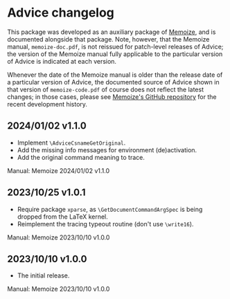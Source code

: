 # Advice changelog

This package was developed as an auxiliary package of
[Memoize](https://ctan.org/pkg/memoize), and is documented alongside that
package.  Note, however, that the Memoize manual, `memoize-doc.pdf`, is not
reissued for patch-level releases of Advice; the version of the Memoize manual
fully applicable to the particular version of Advice is indicated at each
version.

Whenever the date of the Memoize manual is older than the release date of a
particular version of Advice, the documented source of Advice shown in that
version of `memoize-code.pdf` of course does not reflect the latest changes; in
those cases, please see [Memoize's GitHub
repository](https://github.com/sasozivanovic/memoize) for the recent
development history.

## 2024/01/02 v1.1.0
* Implement `\AdviceCsnameGetOriginal`.
* Add the missing info messages for environment (de)activation.
* Add the original command meaning to trace.

Manual: Memoize 2024/01/02 v1.1.0

## 2023/10/25 v1.0.1
* Require package `xparse`, as `\GetDocumentCommandArgSpec` is being dropped
  from the LaTeX kernel.
* Reimplement the tracing typeout routine (don't use `\write16`).

Manual: Memoize 2023/10/10 v1.0.0

## 2023/10/10 v1.0.0
* The initial release.

Manual: Memoize 2023/10/10 v1.0.0
